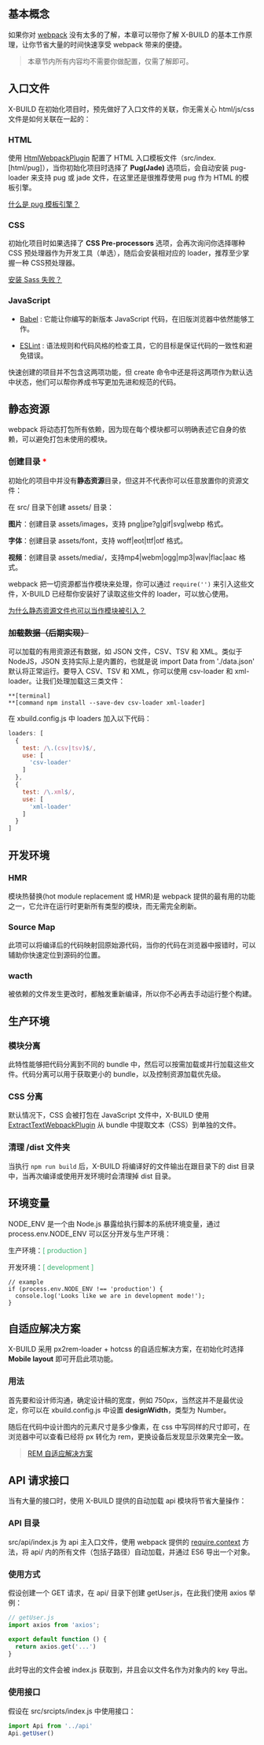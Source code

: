 ## 基本概念

如果你对 [webpack](https://webpack.docschina.org/concepts/) 没有太多的了解，本章可以带你了解 X-BUILD 的基本工作原理，让你节省大量的时间快速享受 webpack 带来的便捷。

> 本章节内所有内容均不需要你做配置，仅需了解即可。

## 入口文件

X-BUILD 在初始化项目时，预先做好了入口文件的关联，你无需关心 html/js/css 文件是如何关联在一起的：

### HTML

使用 [HtmlWebpackPlugin](https://webpack.docschina.org/plugins/html-webpack-plugin) 配置了 HTML 入口模板文件（src/index.[html/pug]），当你初始化项目时选择了 **Pug(Jade)** 选项后，会自动安装 pug-loader 来支持 pug 或 jade 文件，在这里还是很推荐使用 pug 作为 HTML 的模板引擎。

[什么是 pug 模板引擎？](https://pug.bootcss.com/api/getting-started.html)

### CSS

初始化项目时如果选择了 **CSS Pre-processors** 选项，会再次询问你选择哪种 CSS 预处理器作为开发工具（单选），随后会安装相对应的 loader，推荐至少掌握一种 CSS预处理器。

[安装 Sass 失败？](https://segmentfault.com/a/1190000010984731)

### JavaScript

- [Babel](https://www.babeljs.cn/) : 它能让你编写的新版本 JavaScript 代码，在旧版浏览器中依然能够工作。

- [ESLint](https://cn.eslint.org/) : 语法规则和代码风格的检查工具，它的目标是保证代码的一致性和避免错误。

快速创建的项目并不包含这两项功能，但 create 命令中还是将这两项作为默认选中状态，他们可以帮你养成书写更加先进和规范的代码。

## 静态资源

webpack 将动态打包所有依赖，因为现在每个模块都可以明确表述它自身的依赖，可以避免打包未使用的模块。

### 创建目录 <font color=red>*</font> 

初始化的项目中并没有**静态资源**目录，但这并不代表你可以任意放置你的资源文件：

在 src/ 目录下创建 assets/ 目录：

**图片**：创建目录 assets/images，支持 png|jpe?g|gif|svg|webp 格式。

**字体**：创建目录 assets/font，支持 woff|eot|ttf|otf 格式。

**视频**：创建目录 assets/media/，支持mp4|webm|ogg|mp3|wav|flac|aac 格式。

webpack 把一切资源都当作模块来处理，你可以通过 `require('')` 来引入这些文件，X-BUILD 已经帮你安装好了读取这些文件的 loader，可以放心使用。

[为什么静态资源文件也可以当作模块被引入？](https://webpack.docschina.org/loaders/file-loader)

### ~~加载数据（后期实现）~~

可以加载的有用资源还有数据，如 JSON 文件，CSV、TSV 和 XML。类似于 NodeJS，JSON 支持实际上是内置的，也就是说 import Data from './data.json' 默认将正常运行。要导入 CSV、TSV 和 XML，你可以使用 csv-loader 和 xml-loader。让我们处理加载这三类文件：

```
**[terminal]
**[command npm install --save-dev csv-loader xml-loader]
```

在 xbuild.config.js 中 loaders 加入以下代码：

```javascript
loaders: [
  {
    test: /\.(csv|tsv)$/,
    use: [
      'csv-loader'
    ]
  },
  {
    test: /\.xml$/,
    use: [
      'xml-loader'
    ]
  }
]
```

## 开发环境

### HMR

模块热替换(hot module replacement 或 HMR)是 webpack 提供的最有用的功能之一，它允许在运行时更新所有类型的模块，而无需完全刷新。

### Source Map

此项可以将编译后的代码映射回原始源代码，当你的代码在浏览器中报错时，可以辅助你快速定位到源码的位置。

### wacth

被依赖的文件发生更改时，都触发重新编译，所以你不必再去手动运行整个构建。

## 生产环境

### 模块分离

此特性能够把代码分离到不同的 bundle 中，然后可以按需加载或并行加载这些文件。代码分离可以用于获取更小的 bundle，以及控制资源加载优先级。

### CSS 分离

默认情况下，CSS 会被打包在 JavaScript 文件中，X-BUILD 使用 [ExtractTextWebpackPlugin](https://webpack.docschina.org/plugins/extract-text-webpack-plugin) 从 bundle 中提取文本（CSS）到单独的文件。

### 清理 /dist 文件夹

当执行 `npm run build` 后，X-BUILD 将编译好的文件输出在跟目录下的 dist 目录中，当再次编译或使用开发环境时会清理掉 dist 目录。

## 环境变量

NODE_ENV 是一个由 Node.js 暴露给执行脚本的系统环境变量，通过 process.env.NODE_ENV 可以区分开发与生产环境：

生产环境：<font color=MediumSeaGreen>[ production ]</font> 

开发环境：<font color=MediumSeaGreen>[ development ]</font>

```
// example
if (process.env.NODE_ENV !== 'production') {
  console.log('Looks like we are in development mode!');
}
```

## 自适应解决方案

X-BUILD 采用 px2rem-loader + hotcss 的自适应解决方案，在初始化时选择 **Mobile layout** 即可开启此项功能。

### 用法

首先要和设计师沟通，确定设计稿的宽度，例如 750px，当然这并不是最优设定，你可以在 xbuild.config.js 中设置 **designWidth**，类型为 Number。

随后在代码中设计图内的元素尺寸是多少像素，在 css 中写同样的尺寸即可，在浏览器中可以查看已经将 px 转化为 rem，更换设备后发现显示效果完全一致。

> [REM 自适应解决方案](https://juejin.im/post/5ad9a694f265da0b7a203f9b)

## API 请求接口

当有大量的接口时，使用 X-BUILD 提供的自动加载 api 模块将节省大量操作：

### API 目录

src/api/index.js 为 api 主入口文件，使用 webpack 提供的 [require.context](https://webpack.docschina.org/guides/dependency-management/#require-context) 方法，将 api/ 内的所有文件（包括子路径）自动加载，并通过 ES6 导出一个对象。

### 使用方式

假设创建一个 GET 请求，在 api/ 目录下创建 getUser.js，在此我们使用 axios 举例：

```JavaScript 
// getUser.js
import axios from 'axios';

export default function () {
  return axios.get('...')
}
```

此时导出的文件会被 index.js 获取到，并且会以文件名作为对象内的 key 导出。

### 使用接口

假设在 src/srcipts/index.js 中使用接口：

```JavaScript
import Api from '../api'
Api.getUser()
```